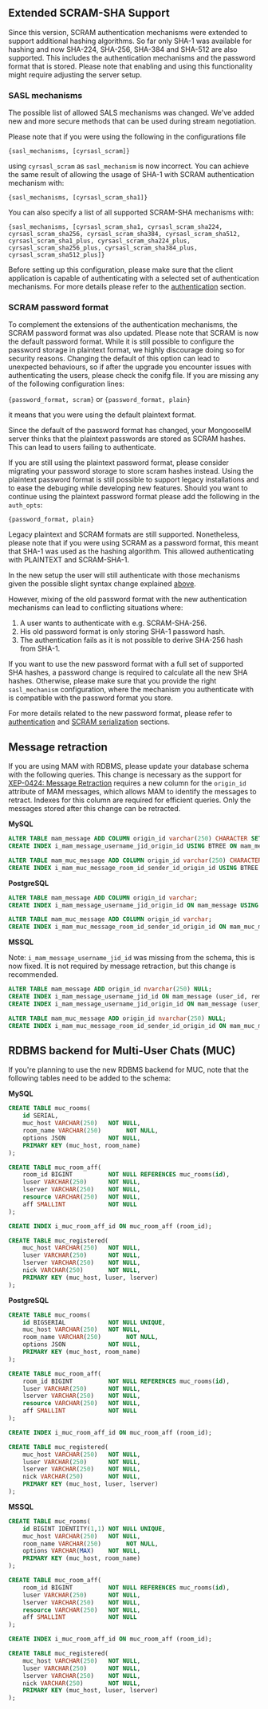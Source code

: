 ## Extended SCRAM-SHA Support

Since this version, SCRAM authentication mechanisms were extended to support additional hashing algorithms.
So far only SHA-1 was available for hashing and now SHA-224, SHA-256, SHA-384 and SHA-512 are also supported.
This includes the authentication mechanisms and the password format that is stored.
Please note that enabling and using this functionality might require adjusting the server setup.

### SASL mechanisms

The possible list of allowed SALS mechanisms was changed. We've added new and more secure methods that can be used during stream negotiation.


Please note that if you were using the following in the configurations file

`{sasl_mechanisms, [cyrsasl_scram]}`

using `cyrsasl_scram` as `sasl_mechanism` is now incorrect.
You can achieve the same result of allowing the usage of SHA-1 with SCRAM authentication mechanism with:

`{sasl_mechanisms, [cyrsasl_scram_sha1]}`

You can also specify a list of all supported SCRAM-SHA mechanisms with:

`{sasl_mechanisms, [cyrsasl_scram_sha1, cyrsasl_scram_sha224, cyrsasl_scram_sha256, cyrsasl_scram_sha384, cyrsasl_scram_sha512, cyrsasl_scram_sha1_plus, cyrsasl_scram_sha224_plus, cyrsasl_scram_sha256_plus, cyrsasl_scram_sha384_plus, cyrsasl_scram_sha512_plus]}`

Before setting up this configuration, please make sure that the client application is capable of authenticating with a selected set of authentication mechanisms.
For more details please refer to the [authentication](../../Advanced-configuration#authentication) section.

### SCRAM password format

To complement the extensions of the authentication mechanisms, the SCRAM password format was also updated.
Please note that SCRAM is now the default password format.
While it is still possible to configure the password storage in plaintext format, we highly discourage doing so for security reasons.
Changing the default of this option can lead to unexpected behaviours, so if after the upgrade you encounter issues with authenticating the users, please check the conifg file.
If you are missing any of the following configuration lines:

`{password_format, scram}` or `{password_format, plain}`

it means that you were using the default plaintext format.

Since the default of the password format has changed, your MongooseIM server thinks that the plaintext passwords are stored as SCRAM hashes.
This can lead to users failing to authenticate.

If you are still using the plaintext password format, please consider migrating your password storage to store scram hashes instead.
Using the plaintext password format is still possible to support legacy installations and to ease the debuging while developing new features.
Should you want to continue using the plaintext password format please add the following in the `auth_opts`:

`{password_format, plain}`

Legacy plaintext and SCRAM formats are still supported.
Nonetheless, please note that if you were using SCRAM as a password format, this meant that SHA-1 was used as the hashing algorithm.
This allowed authenticating with PLAINTEXT and SCRAM-SHA-1.

In the new setup the user will still authenticate with those mechanisms given the possible slight syntax change explained [above](#sasl-mechanisms).

However, mixing of the old password format with the new authentication mechanisms can lead to conflicting situations where:

1. A user wants to authenticate with e.g. SCRAM-SHA-256.
2. His old password format is only storing SHA-1 password hash.
3. The authentication fails as it is not possible to derive SHA-256 hash from SHA-1.

If you want to use the new password format with a full set of supported SHA hashes, a password change is required to calculate all the new SHA hashes.
Otherwise, please make sure that you provide the right `sasl_mechanism` configuration, where the mechanism you authenticate with is compatible with the password format you store.

For more details related to the new password format, please refer to [authentication](../../Advanced-configuration#authentication) and [SCRAM serialization](../../scram-serialization.md) sections.

## Message retraction

If you are using MAM with RDBMS, please update your database schema with the following queries. This change is necessary as the support for [XEP-0424: Message Retraction](http://xmpp.org/extensions/xep-0424.html) requires a new column for the `origin_id` attribute of MAM messages, which allows MAM to identify the messages to retract. Indexes for this column are required for efficient queries. Only the messages stored after this change can be retracted.

**MySQL**
```sql
ALTER TABLE mam_message ADD COLUMN origin_id varchar(250) CHARACTER SET binary;
CREATE INDEX i_mam_message_username_jid_origin_id USING BTREE ON mam_message (user_id, remote_bare_jid, origin_id);

ALTER TABLE mam_muc_message ADD COLUMN origin_id varchar(250) CHARACTER SET binary;
CREATE INDEX i_mam_muc_message_room_id_sender_id_origin_id USING BTREE ON mam_muc_message (room_id, sender_id, origin_id);
```

**PostgreSQL**
```sql
ALTER TABLE mam_message ADD COLUMN origin_id varchar;
CREATE INDEX i_mam_message_username_jid_origin_id ON mam_message USING BTREE (user_id, remote_bare_jid, origin_id);

ALTER TABLE mam_muc_message ADD COLUMN origin_id varchar;
CREATE INDEX i_mam_muc_message_room_id_sender_id_origin_id ON mam_muc_message USING BTREE (room_id, sender_id, origin_id);
```

**MSSQL**

Note: `i_mam_message_username_jid_id` was missing from the schema, this is now fixed. It is not required by message retraction, but this change is recommended.

```sql
ALTER TABLE mam_message ADD origin_id nvarchar(250) NULL;
CREATE INDEX i_mam_message_username_jid_id ON mam_message (user_id, remote_bare_jid, id);
CREATE INDEX i_mam_message_username_jid_origin_id ON mam_message (user_id, remote_bare_jid, origin_id);

ALTER TABLE mam_muc_message ADD origin_id nvarchar(250) NULL;
CREATE INDEX i_mam_muc_message_room_id_sender_id_origin_id ON mam_muc_message (room_id, sender_id, origin_id);
```

## RDBMS backend for Multi-User Chats (MUC)

If you're planning to use the new RDBMS backend for MUC, note that the following tables need to be added to the schema:

**MySQL**
```sql
CREATE TABLE muc_rooms(
    id SERIAL,
    muc_host VARCHAR(250)   NOT NULL,
    room_name VARCHAR(250)       NOT NULL,
    options JSON            NOT NULL,
    PRIMARY KEY (muc_host, room_name)
);

CREATE TABLE muc_room_aff(
    room_id BIGINT          NOT NULL REFERENCES muc_rooms(id),
    luser VARCHAR(250)      NOT NULL,
    lserver VARCHAR(250)    NOT NULL,
    resource VARCHAR(250)   NOT NULL,
    aff SMALLINT            NOT NULL
);

CREATE INDEX i_muc_room_aff_id ON muc_room_aff (room_id);

CREATE TABLE muc_registered(
    muc_host VARCHAR(250)   NOT NULL,
    luser VARCHAR(250)      NOT NULL,
    lserver VARCHAR(250)    NOT NULL,
    nick VARCHAR(250)       NOT NULL,
    PRIMARY KEY (muc_host, luser, lserver)
);
```

**PostgreSQL**
```sql
CREATE TABLE muc_rooms(
    id BIGSERIAL            NOT NULL UNIQUE,
    muc_host VARCHAR(250)   NOT NULL,
    room_name VARCHAR(250)       NOT NULL,
    options JSON            NOT NULL,
    PRIMARY KEY (muc_host, room_name)
);

CREATE TABLE muc_room_aff(
    room_id BIGINT          NOT NULL REFERENCES muc_rooms(id),
    luser VARCHAR(250)      NOT NULL,
    lserver VARCHAR(250)    NOT NULL,
    resource VARCHAR(250)   NOT NULL,
    aff SMALLINT            NOT NULL
);

CREATE INDEX i_muc_room_aff_id ON muc_room_aff (room_id);

CREATE TABLE muc_registered(
    muc_host VARCHAR(250)   NOT NULL,
    luser VARCHAR(250)      NOT NULL,
    lserver VARCHAR(250)    NOT NULL,
    nick VARCHAR(250)       NOT NULL,
    PRIMARY KEY (muc_host, luser, lserver)
);
```

**MSSQL**
```sql
CREATE TABLE muc_rooms(
    id BIGINT IDENTITY(1,1) NOT NULL UNIQUE,
    muc_host VARCHAR(250)   NOT NULL,
    room_name VARCHAR(250)       NOT NULL,
    options VARCHAR(MAX)    NOT NULL,
    PRIMARY KEY (muc_host, room_name)
);

CREATE TABLE muc_room_aff(
    room_id BIGINT          NOT NULL REFERENCES muc_rooms(id),
    luser VARCHAR(250)      NOT NULL,
    lserver VARCHAR(250)    NOT NULL,
    resource VARCHAR(250)   NOT NULL,
    aff SMALLINT            NOT NULL
);

CREATE INDEX i_muc_room_aff_id ON muc_room_aff (room_id);

CREATE TABLE muc_registered(
    muc_host VARCHAR(250)   NOT NULL,
    luser VARCHAR(250)      NOT NULL,
    lserver VARCHAR(250)    NOT NULL,
    nick VARCHAR(250)       NOT NULL,
    PRIMARY KEY (muc_host, luser, lserver)
);
```
